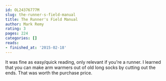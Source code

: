 ```yaml
---
id: OL24376777M
slug: the-runner-s-field-manual
title: The Runner's Field Manual
author: Mark Remy
rating: 3
pages: 224
categories: []
reads:
- finished_at: '2015-02-18'
---
```

It was fine as easy/quick reading, only relevant if you're a runner. I learned that you can make arm warmers out of old long socks by cutting out the ends. That was worth the purchase price.
